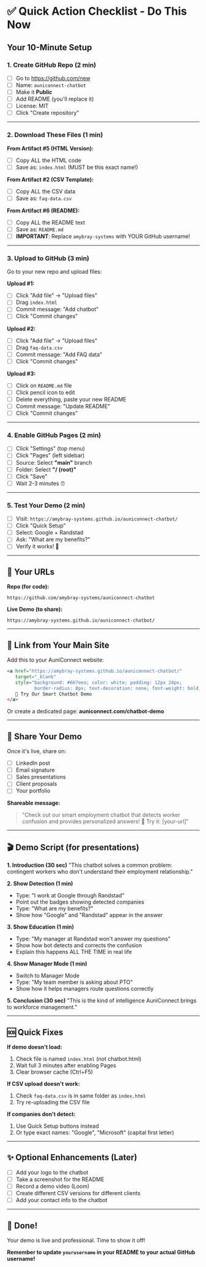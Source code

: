 # ✅ Quick Action Checklist - Do This Now

## Your 10-Minute Setup

### 1. Create GitHub Repo (2 min)
- [ ] Go to https://github.com/new
- [ ] Name: `auniconnect-chatbot`
- [ ] Make it **Public**
- [ ] Add README (you'll replace it)
- [ ] License: MIT
- [ ] Click "Create repository"

---

### 2. Download These Files (1 min)

**From Artifact #5 (HTML Version):**
- [ ] Copy ALL the HTML code
- [ ] Save as: `index.html` (MUST be this exact name!)

**From Artifact #2 (CSV Template):**
- [ ] Copy ALL the CSV data
- [ ] Save as: `faq-data.csv`

**From Artifact #6 (README):**
- [ ] Copy ALL the README text
- [ ] Save as: `README.md`
- [ ] **IMPORTANT**: Replace `amybray-systems` with YOUR GitHub username!

---

### 3. Upload to GitHub (3 min)

Go to your new repo and upload files:

**Upload #1:**
- [ ] Click "Add file" → "Upload files"
- [ ] Drag `index.html`
- [ ] Commit message: "Add chatbot"
- [ ] Click "Commit changes"

**Upload #2:**
- [ ] Click "Add file" → "Upload files"
- [ ] Drag `faq-data.csv`
- [ ] Commit message: "Add FAQ data"
- [ ] Click "Commit changes"

**Upload #3:**
- [ ] Click on `README.md` file
- [ ] Click pencil icon to edit
- [ ] Delete everything, paste your new README
- [ ] Commit message: "Update README"
- [ ] Click "Commit changes"

---

### 4. Enable GitHub Pages (2 min)

- [ ] Click "Settings" (top menu)
- [ ] Click "Pages" (left sidebar)
- [ ] Source: Select **"main"** branch
- [ ] Folder: Select **"/ (root)"**
- [ ] Click "Save"
- [ ] Wait 2-3 minutes ⏰

---

### 5. Test Your Demo (2 min)

- [ ] Visit: `https://amybray-systems.github.io/auniconnect-chatbot/`
- [ ] Click "Quick Setup"
- [ ] Select: Google + Randstad
- [ ] Ask: "What are my benefits?"
- [ ] Verify it works! 🎉

---

## 🎯 Your URLs

**Repo (for code):**
```
https://github.com/amybray-systems/auniconnect-chatbot
```

**Live Demo (to share):**
```
https://amybray-systems.github.io/auniconnect-chatbot/
```

---

## 🔗 Link from Your Main Site

Add this to your AuniConnect website:

```html
<a href="https://amybray-systems.github.io/auniconnect-chatbot/" 
   target="_blank"
   style="background: #667eea; color: white; padding: 12px 24px; 
          border-radius: 8px; text-decoration: none; font-weight: bold;">
   🤖 Try Our Smart Chatbot Demo
</a>
```

Or create a dedicated page: **auniconnect.com/chatbot-demo**

---

## 📱 Share Your Demo

Once it's live, share on:
- [ ] LinkedIn post
- [ ] Email signature
- [ ] Sales presentations
- [ ] Client proposals
- [ ] Your portfolio

**Shareable message:**
> "Check out our smart employment chatbot that detects worker confusion and provides personalized answers! 🤖 Try it: [your-url]"

---

## 🎬 Demo Script (for presentations)

**1. Introduction (30 sec)**
"This chatbot solves a common problem: contingent workers who don't understand their employment relationship."

**2. Show Detection (1 min)**
- Type: "I work at Google through Randstad"
- Point out the badges showing detected companies
- Type: "What are my benefits?"
- Show how "Google" and "Randstad" appear in the answer

**3. Show Education (1 min)**
- Type: "My manager at Randstad won't answer my questions"
- Show how bot detects and corrects the confusion
- Explain this happens ALL THE TIME in real life

**4. Show Manager Mode (1 min)**
- Switch to Manager Mode
- Type: "My team member is asking about PTO"
- Show how it helps managers route questions correctly

**5. Conclusion (30 sec)**
"This is the kind of intelligence AuniConnect brings to workforce management."

---

## 🆘 Quick Fixes

**If demo doesn't load:**
1. Check file is named `index.html` (not chatbot.html)
2. Wait full 3 minutes after enabling Pages
3. Clear browser cache (Ctrl+F5)

**If CSV upload doesn't work:**
1. Check `faq-data.csv` is in same folder as `index.html`
2. Try re-uploading the CSV file

**If companies don't detect:**
1. Use Quick Setup buttons instead
2. Or type exact names: "Google", "Microsoft" (capital first letter)

---

## ✨ Optional Enhancements (Later)

- [ ] Add your logo to the chatbot
- [ ] Take a screenshot for the README
- [ ] Record a demo video (Loom)
- [ ] Create different CSV versions for different clients
- [ ] Add your contact info to the chatbot

---

## 🎉 Done!

Your demo is live and professional. Time to show it off!

**Remember to update `yourusername` in your README to your actual GitHub username!**

